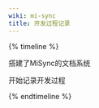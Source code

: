 ```yaml
---
wiki: mi-sync
title: 开发过程记录
---
```


{% timeline %}

<!-- node 2024年 5月 5日 -->

搭建了MiSync的文档系统

开始记录开发过程

{% endtimeline %}
